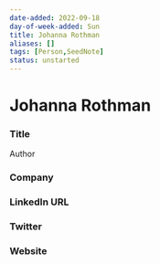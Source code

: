 ```yaml
---
date-added: 2022-09-18
day-of-week-added: Sun
title: Johanna Rothman
aliases: []
tags: [Person,SeedNote]
status: unstarted
---
```


# Johanna Rothman

### Title
Author

### Company


### LinkedIn URL


### Twitter


### Website






